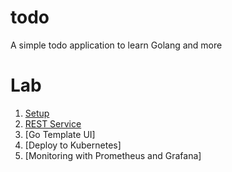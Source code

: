 # todo
A simple todo application to learn Golang and more 

# Lab
1. [Setup](/docs/1-setup.md)
2. [REST Service](/docs/2-rest-service.md)
3. [Go Template UI]
4. [Deploy to Kubernetes] 
5. [Monitoring with Prometheus and Grafana]
